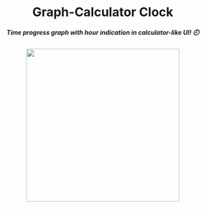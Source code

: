 <div align="center">
  <h1>Graph-Calculator Clock</h1>
  <h5>Time progress graph with hour indication in calculator-like UI! 🕗</h5>
  <div><img src="graph_calculator_clock/graph_calculator_clock.gif" width="350"></div>
</div>
